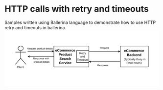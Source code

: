 # HTTP calls with retry and timeouts
Samples written using Ballerina language to demonstrate how to use HTTP retry and timeouts in ballerina.
![alt text](https://github.com/rosensilva/ballerina-samples/blob/master/resiliency-timeouts/images/retry_and_timeout_scenario.png)
